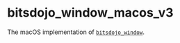 # bitsdojo_window_macos_v3

The macOS implementation of [`bitsdojo_window`][1].

[1]: https://pub.dev/packages/bitsdojo_window
